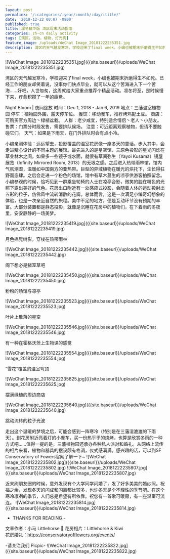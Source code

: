 ```yaml
---
layout: post
permalink: '/:categories/:year/:month/:day/:title/'
date: '2018-12-22 00:07 -0800'
published: true
title: 凛冬精华版 湾区周末活动指南
categories: zh-cn daily activity
tags: [湾区，活动，植物，灯光秀]
feature_image: /uploads/WeChat Image_20181222235351.jpg
description: 湾区的天气越发寒冷，学校迎来了final week，小编也被期末折磨得生不如死。已经工作的朋友却笑着说，没事你们快点毕业，就可以从这个苦海进入下一个苦海……好吧，人世匆匆，这周就给大家重点推荐个精品活动。凛冬将至，是时候慢下来，疗愈积攒了一年的疲惫。
---
```

 
 ![WeChat Image_20181222235351.jpg]({{site.baseurl}}/uploads/WeChat Image_20181222235351.jpg)

 
湾区的天气越发寒冷，学校迎来了final week，小编也被期末折磨得生不如死。已经工作的朋友却笑着说，没事你们快点毕业，就可以从这个苦海进入下一个苦海……好吧，人世匆匆，这周就给大家重点推荐个精品活动。凛冬将至，是时候慢下来，疗愈积攒了一年的疲惫。 
 
Night Bloom | 夜间绽放 
时间：Dec 1, 2018 - Jan 6, 2019 
地点：三藩温室植物园 
停车：植物园外围，露天停车位。 
餐饮：移动餐车，推荐烤鸡配土豆。 
商店：可购买官方周边丶绿植盆栽。 
人群：老少咸宜，特别适合情侣丶老人丶小朋友。 
售票：门票分时段发售，需要排队候场。 
注意：可近距离观察植物，但请不要触碰它们。 
天气：如果是下雨天，在门外排队时会有点小冷。 
 
小编亲测体验：远远望去，投影覆盖的温室花房像一座冬天的童话。步入其中，会走进精心设计的不同主题的展馆。最先进入的是星空馆，三原色投影的星光闪烁在草业林木之间，如果多一些镜子或水面，就很有草间弥生（Yayoi Kusama）镜屋展览（Infinity Mirrored Room, 2013）的无垠之感。之后进入热带雨林馆，馆内气氛潮湿，温暖如中国南方的亚热带。巨型的异域植物在暖光的烘托下，生长得狂野而恣肆。之后会走进一个粉色的场馆，馆中有草木蔓生的凉亭供游客拍照留念。小编参观的时候，恰巧见到一群乘坐轮椅的人士在凉亭合影，微笑的脸在粉色的光照下露出美好的气色。花房出口附近有一处感应式投影，会随着人体的运动投射出五彩的粒子，仿佛风中流转消散的花瓣。总体而言，这是一次满足小编奇幻想象的体验，也是一次亲近自然的旅程。美中不足的地方，便是互动环节没有预期的丰富。大部分装置都是静态投影，就像是沉睡在花房中的植物们，在下着雨的冬夜里，安安静静的一场美梦。 

![WeChat Image_20181222235419.jpg]({{site.baseurl}}/uploads/WeChat Image_20181222235419.jpg)

月色摇晃树影，穿梭在热带雨林 
 
![WeChat Image_20181222235442.jpg]({{site.baseurl}}/uploads/WeChat Image_20181222235442.jpg)
 
阁下想必是猪笼草吧 
 
![WeChat Image_20181222235450.jpg]({{site.baseurl}}/uploads/WeChat Image_20181222235450.jpg)
 
 
粉粉的场馆与凉亭 
 
![WeChat Image_20181222235523.jpg]({{site.baseurl}}/uploads/WeChat Image_20181222235523.jpg)
 
叶片上散落的星空 
 
![WeChat Image_20181222235546.jpg]({{site.baseurl}}/uploads/WeChat Image_20181222235546.jpg)
 
有一种在霍格沃茨上生物课的感觉 
 
![WeChat Image_20181222235554.jpg]({{site.baseurl}}/uploads/WeChat Image_20181222235554.jpg)
 
“雪花”覆盖的温室穹顶 
 
 
![WeChat Image_20181222235625.jpg]({{site.baseurl}}/uploads/WeChat Image_20181222235625.jpg)

摆满绿植的周边商店 
 
 
![WeChat Image_20181222235640.jpg]({{site.baseurl}}/uploads/WeChat Image_20181222235640.jpg)
 
跳动流转的粒子光波 
 
走出这个温暖的梦境之后，可能会感到一阵寒冷（特别是在三藩湿漉漉的下雨天）。到花房附近亮着灯的小餐车，买一份热乎乎的烧烤，也算是欣赏冬雨的一种方式吧……值得一提的是，三藩植物园还承办各种私人派对和婚礼。从网络上流传的相片来看，植物和器具的摆设颇有格调，仪式感满满。感兴趣的话，可以到SF Conservatory of Fowers官网了解一下~ 
![WeChat Image_20181222235802.jpg]({{site.baseurl}}/uploads/WeChat Image_20181222235802.jpg)
![WeChat Image_20181222235807.jpg]({{site.baseurl}}/uploads/WeChat Image_20181222235807.jpg)
 
 
 
近来刷朋友圈的时候，意外发现有个大学同学闪婚了，发了好多美美的婚纱照。祝福之余，发现冬天的闪成和闪离都比较多，也许冬天是个不理性的季节吧。在这个寒冷凛冽的季节，人们总是希望有所依靠。祝您有一首歌可暖房，有一座温室可流连。 
 ![WeChat Image_20181222235814.jpg]({{site.baseurl}}/uploads/WeChat Image_20181222235814.jpg)

 
- THANKS FOR READING - 
 
文章作者：小马 Littlehorse 🐴 
花房相片：Littlehorse & Kiwi  
花房婚礼：https://conservatoryofflowers.org/events/ 
 
-请关注我们 Picpic- 
![WeChat Image_20181222235822.jpg]({{site.baseurl}}/uploads/WeChat Image_20181222235822.jpg)
 
